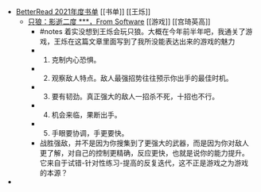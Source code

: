 - [BetterRead 2021年度书单](https://mp.weixin.qq.com/s/ihVUs4VlYbLyFlLLle4c_Q) [[书单]] [[王烁]]
	- [只狼：影逝二度 ***，From Software](https://zh.wikipedia.org/zh-hans/隻狼：暗影雙死) [[游戏]] [[宫琦英高]]
		- #notes 着实没想到王烁会玩只狼。大概在今年前半年吧，我通关了游戏，王烁在这篇文章里面写到了我所没能表达出来的游戏的魅力
		- 1. 克制内心恐惧。
		- 2. 观察敌人特点。敌人最强招势往往预示你出手的最佳时机。
		- 3. 要有韧劲。真正强大的敌人一招杀不死，十招也不行。
		- 4. 机会来临，果断出手。
		- 5. 手眼要协调，手更要快。
		- 战胜强敌，并不是因为你搜集到了更强大的武器，而是因为你对敌人更了解，对自己的控制更精确，反应更快，也就是说你的能力提升。它来自于试错-针对性练习-提高的反复迭代，这不正是游戏之为游戏的本源？
-